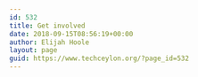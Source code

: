 ```yaml
---
id: 532
title: Get involved
date: 2018-09-15T08:56:19+00:00
author: Elijah Hoole
layout: page
guid: https://www.techceylon.org/?page_id=532
---
```


